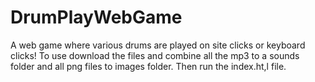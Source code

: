 # DrumPlayWebGame
A web game where various drums are played on site clicks or keyboard clicks! To use download the files and combine all the mp3 to a sounds folder and all png files to images folder. Then run the index.ht,l file.
